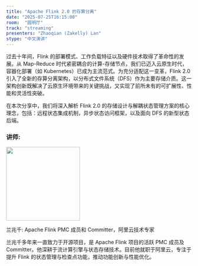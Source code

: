 ```yaml
---
title: "Apache Flink 2.0 的存算分离"
date: "2025-07-25T16:15:00"
room:  "圆明厅"
track: "streaming"
presenters: "Zhaoqian (Zakelly) Lan"
stype: "中文演讲"
---
```


过去十年间，Flink 的部署模式、工作负载特征以及硬件技术取得了革命性的发展。从 Map-Reduce 时代紧密耦合的计算-存储节点，我们已迈入云原生时代，容器化部署（如 Kubernetes）已成为主流范式。为充分适配这一变革，Flink 2.0 引入了全新的存算分离架构，以分布式文件系统（DFS）作为主要存储介质。这一架构创新既解决了云原生环境带来的关键挑战，又实现了前所未有的可扩展性、性能和灵活性突破。

在本次分享中，我们将深入解析 Flink 2.0 的存储设计与解耦状态管理方案的核心理念，包括：远程状态集成机制，异步状态访问框架，以及面向 DFS 的新型状态后端。

### 讲师:

<img src="https://sessionize.com/image/9fb0-400o400o1-3GuCetdzM1ZnG45ZrGcUgh.jpg" width="200" /><br/>

兰兆千: Apache Flink PMC 成员和 Committer，阿里云技术专家

兰兆千多年来一直致力于开源项目，是 Apache Flink 项目的活跃 PMC 成员及 Committer。他深耕于流计算引擎与状态存储技术。目前他就职于阿里云，专注于提升 Flink 的状态管理与检查点功能，推动功能创新与性能优化。
